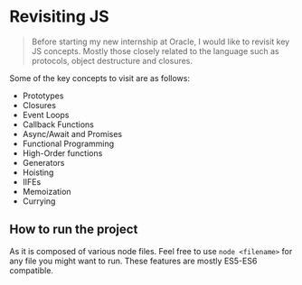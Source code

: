 # Revisiting JS

> Before starting my new internship at Oracle, I would like to revisit key JS concepts. Mostly those closely related to the language such as protocols, object destructure and closures.

Some of the key concepts to visit are as follows:

- Prototypes
- Closures
- Event Loops
- Callback Functions
- Async/Await and Promises
- Functional Programming
- High-Order functions
- Generators
- Hoisting
- IIFEs
- Memoization
- Currying

## How to run the project

As it is composed of various node files. Feel free to use `node <filename>` for any file you might want to run. These features are mostly ES5-ES6 compatible.
